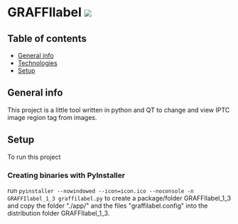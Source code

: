 # GRAFFIlabel  ![ ](/scr/graffilabel/app/icon.ico)

## Table of contents
* [General info](#general-info)
* [Technologies](#technologies)
* [Setup](#setup)

## General info
This project is a little tool written in python and QT to change and view IPTC image region tag from images.
		
## Setup
To run this project

### Creating binaries with PyInstaller
run ```pyinstaller --nowindowed --icon=icon.ico --noconsole -n GRAFFIlabel_1_3 graffilabel.py``` to create a package/folder GRAFFIlabel_1_3 and copy the folder "./app/" and the files "graffilabel.config" into the distribution folder GRAFFIlabel_1_3.

